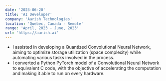 ```yaml
---
date: '2023-06-20'
title: 'AI Developer'
company: 'Aarish Technologies'
location: 'Quebec, Canada - Remote'
range: 'April, 2023 - June, 2023'
url: 'https://aarish.ai'
---
```


- I assisted in developing a Quantized Convolutional Neural Network, aiming to optimize storage utilization (space complexity) while automating various tasks involved in the process.
- I converted a Python PyTorch model of a Convolutional Neural Network to equivalent C code, with the objective of accelerating the computation and making it able to run on every hardware.
